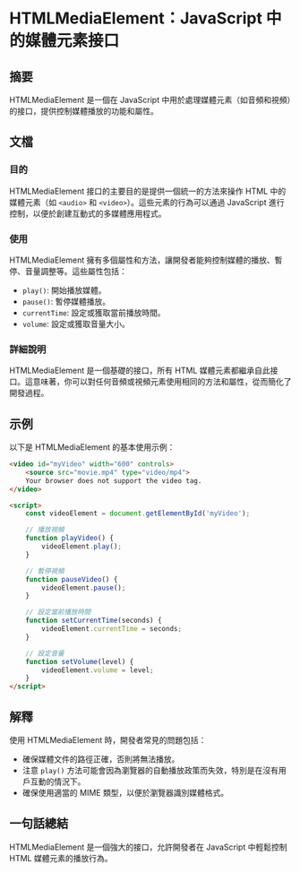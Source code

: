 <!--
Meta Description: # HTMLMediaElement：JavaScript 中的媒體元素接口 ## 摘要 HTMLMediaElement 是一個在 JavaScript 中用於處理媒體元素（如音頻和視頻）的接口，提供控制媒體播放的功能和屬性。 ## 文檔 ### 目的 HTMLMediaElement 接口的主要...
Meta Keywords: htmlmediaelement, video, videoelement, javascript, html
-->

# HTMLMediaElement：JavaScript 中的媒體元素接口

## 摘要
HTMLMediaElement 是一個在 JavaScript 中用於處理媒體元素（如音頻和視頻）的接口，提供控制媒體播放的功能和屬性。

## 文檔
### 目的
HTMLMediaElement 接口的主要目的是提供一個統一的方法來操作 HTML 中的媒體元素（如 `<audio>` 和 `<video>`）。這些元素的行為可以通過 JavaScript 進行控制，以便於創建互動式的多媒體應用程式。

### 使用
HTMLMediaElement 擁有多個屬性和方法，讓開發者能夠控制媒體的播放、暫停、音量調整等。這些屬性包括：
- `play()`: 開始播放媒體。
- `pause()`: 暫停媒體播放。
- `currentTime`: 設定或獲取當前播放時間。
- `volume`: 設定或獲取音量大小。

### 詳細說明
HTMLMediaElement 是一個基礎的接口，所有 HTML 媒體元素都繼承自此接口。這意味著，你可以對任何音頻或視頻元素使用相同的方法和屬性，從而簡化了開發過程。

## 示例
以下是 HTMLMediaElement 的基本使用示例：

```html
<video id="myVideo" width="600" controls>
    <source src="movie.mp4" type="video/mp4">
    Your browser does not support the video tag.
</video>

<script>
    const videoElement = document.getElementById('myVideo');

    // 播放視頻
    function playVideo() {
        videoElement.play();
    }

    // 暫停視頻
    function pauseVideo() {
        videoElement.pause();
    }

    // 設定當前播放時間
    function setCurrentTime(seconds) {
        videoElement.currentTime = seconds;
    }

    // 設定音量
    function setVolume(level) {
        videoElement.volume = level;
    }
</script>
```

## 解釋
使用 HTMLMediaElement 時，開發者常見的問題包括：
- 確保媒體文件的路徑正確，否則將無法播放。
- 注意 `play()` 方法可能會因為瀏覽器的自動播放政策而失效，特別是在沒有用戶互動的情況下。
- 確保使用適當的 MIME 類型，以便於瀏覽器識別媒體格式。

## 一句話總結
HTMLMediaElement 是一個強大的接口，允許開發者在 JavaScript 中輕鬆控制 HTML 媒體元素的播放行為。